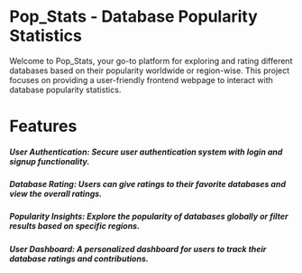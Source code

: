 # Pop_Stats - Database Popularity Statistics
Welcome to Pop_Stats, your go-to platform for exploring and rating different databases based on their popularity worldwide or region-wise. This project focuses on providing a user-friendly frontend webpage to interact with database popularity statistics.

# Features
##### User Authentication: Secure user authentication system with login and signup functionality.
##### Database Rating: Users can give ratings to their favorite databases and view the overall ratings.
##### Popularity Insights: Explore the popularity of databases globally or filter results based on specific regions.
##### User Dashboard: A personalized dashboard for users to track their database ratings and contributions.
